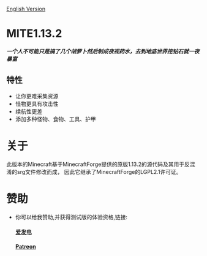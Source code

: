 [English Version](https://github.com/XiaoYuOvO/MITE1.13.2/blob/master/README.md)
# MITE1.13.2
**_一个人不可能只是搞了几个胡萝卜然后制成夜视药水，去到地底世界挖钻石就一夜暴富_**

## 特性
* 让你更难采集资源
* 怪物更具有攻击性
* 续航性更差
* 添加多种怪物、食物、工具、护甲

# 关于
此版本的Minecraft基于MinecraftForge提供的原版1.13.2的源代码及其用于反混淆的srg文件修改而成，
因此它继承了MinecraftForge的LGPL2.1许可证。

# 赞助
* 你可以给我赞助,并获得测试版的体验资格,链接:
   #### [爱发电](https://afdian.net/@XiaoYu233) 
   #### [Patreon](https://www.patreon.com/XiaoYu233) 